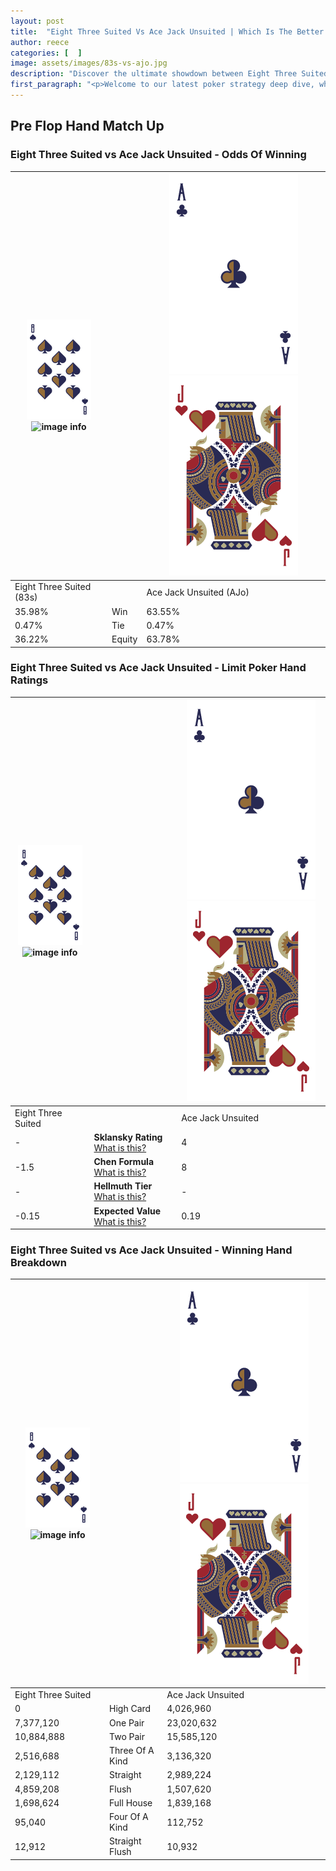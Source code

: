 ```yaml
---
layout: post
title:  "Eight Three Suited Vs Ace Jack Unsuited | Which Is The Better Hand In Poker? A Complete Guide"
author: reece
categories: [  ]
image: assets/images/83s-vs-ajo.jpg
description: "Discover the ultimate showdown between Eight Three Suited and Ace Jack Unsuited in poker! Uncover the odds, strategies, and scenarios where one hand triumphs over the other. Get ready to up your poker game with this thrilling analysis."
first_paragraph: "<p>Welcome to our latest poker strategy deep dive, where we're pitting two distinct hands against each other in a high-stakes showdown: Eight Three Suited vs Ace Jack Unsuited.</p><p>In the dynamic world of poker, every decision counts, and knowing which hand holds the upper hand is key to your success at the table.</p><p>In this article, we'll dissect these two hands, explore the scenarios where one dominates the other, and equip you with the knowledge to make strategic choices that can tip the odds in your favor.</p><p>Get ready to unravel the intriguing dynamics of these poker hands and elevate your game to new heights.</p>"
---
```




[comment]: # (sp0)

## Pre Flop Hand Match Up

<div class="table hand-ratings" markdown="1"> 



### Eight Three Suited vs Ace Jack Unsuited - Odds Of Winning


    
| ![image info](assets/images/hand1/8.png) ![image info](assets/images/hand1/3s.png) |  | ![image info](assets/images/hand2/A.png) ![image info](assets/images/hand2/Jo.png) |
| -------- | -------- | -------- |
| Eight Three Suited (83s) |  | Ace Jack Unsuited (AJo) |
| 35.98% | Win | 63.55% |
| 0.47% | Tie | 0.47% |
| 36.22% | Equity | 63.78% |




[comment]: # (sp1)



### Eight Three Suited vs Ace Jack Unsuited - Limit Poker Hand Ratings


    
| ![image info](assets/images/hand1/8.png) ![image info](assets/images/hand1/3s.png) |  | ![image info](assets/images/hand2/A.png) ![image info](assets/images/hand2/Jo.png) |
| -------- | -------- | -------- |
| Eight Three Suited |  | Ace Jack Unsuited |
| - | **Sklansky Rating** [What is this?](/sklansky-rating-explained) | 4 |
| -1.5 | **Chen Formula** [What is this?](/chen-formula-explained) | 8 |
| - | **Hellmuth Tier** [What is this?](/Hellmuth-tier-explained) | - |
| -0.15 | **Expected Value** [What is this?](/expected-value-explained) | 0.19 |




[comment]: # (sp2)



### Eight Three Suited vs Ace Jack Unsuited - Winning Hand Breakdown


    
| ![image info](assets/images/hand1/8.png) ![image info](assets/images/hand1/3s.png) |  | ![image info](assets/images/hand2/A.png) ![image info](assets/images/hand2/Jo.png) |
| -------- | -------- | -------- |
| Eight Three Suited |  | Ace Jack Unsuited |
| 0 | High Card | 4,026,960 |
| 7,377,120 | One Pair | 23,020,632 |
| 10,884,888 | Two Pair | 15,585,120 |
| 2,516,688 | Three Of A Kind | 3,136,320 |
| 2,129,112 | Straight | 2,989,224 |
| 4,859,208 | Flush | 1,507,620 |
| 1,698,624 | Full House | 1,839,168 |
| 95,040 | Four Of A Kind | 112,752 |
| 12,912 | Straight Flush | 10,932 |




[comment]: # (sp3)



</div>

[comment]: # (sp4)



[comment]: # (sp5)

